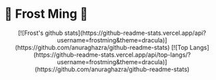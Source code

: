 # 🦄 Frost Ming 🐍

<p align="center">
  [![Frost's github stats](https://github-readme-stats.vercel.app/api?username=frostming&theme=dracula)](https://github.com/anuraghazra/github-readme-stats)
  [![Top Langs](https://github-readme-stats.vercel.app/api/top-langs/?username=frostming&theme=dracula)](https://github.com/anuraghazra/github-readme-stats)
</p>

<!--START_SECTION:waka-->
<!--END_SECTION:waka-->
